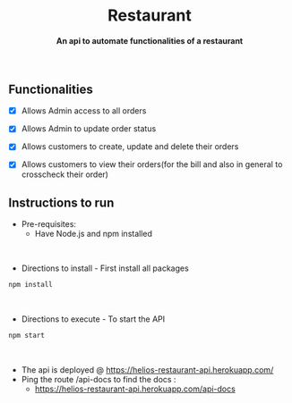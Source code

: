 <p align="center">
	<h1 align="center"> Restaurant </h1>
	<h4 align="center"> An api to automate functionalities of a restaurant <h4>
</p>
<br>
  
## Functionalities
- [X]  Allows Admin access to all orders
- [X]  Allows Admin to update order status
- [X]  Allows customers to create, update and delete their orders
- [X]  Allows customers to view their orders(for the bill and also in general to crosscheck their order)



## Instructions to run

* Pre-requisites:
  - Have Node.js and npm installed

</br>
  
* Directions to install - First install all packages
```bash
npm install
```
</br>

* Directions to execute - To start the API
```bash
npm start
```

<br>

* The api is deployed @ https://helios-restaurant-api.herokuapp.com/
* Ping the route /api-docs to find the docs :
  - https://helios-restaurant-api.herokuapp.com/api-docs

